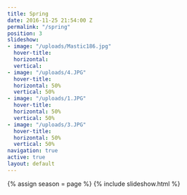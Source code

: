 ```yaml
---
title: Spring
date: 2016-11-25 21:54:00 Z
permalink: "/spring"
position: 3
slideshow:
- image: "/uploads/Mastic186.jpg"
  hover-title: 
  horizontal: 
  vertical: 
- image: "/uploads/4.JPG"
  hover-title: 
  horizontal: 50%
  vertical: 50%
- image: "/uploads/1.JPG"
  hover-title: 
  horizontal: 50%
  vertical: 50%
- image: "/uploads/3.JPG"
  hover-title: 
  horizontal: 50%
  vertical: 50%
navigation: true
active: true
layout: default
---
```


{% assign season = page %}
{% include slideshow.html %}